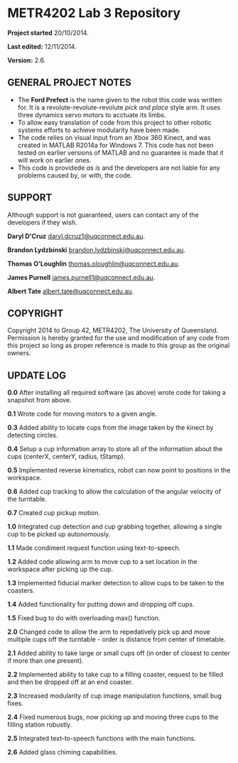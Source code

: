 METR4202 Lab 3 Repository
=========================
 __Project started__ 20/10/2014.
 
 __Last edited:__  12/11/2014.

__Version:__  2.6.
 
GENERAL PROJECT NOTES
-----------
- The __Ford Prefect__ is the name given to the robot this code was written for.  It is a revolute-revolute-revolute *pick and    place* style arm.  It uses three dynamics servo motors to acctuate its limbs.
- To allow easy translation of code from this project to other robotic systems efforts to achieve modularity have been made.
- The code relies on visual input from an Xbox 360 Kinect, and was created in MATLAB R2014a for Windows 7.  This code has not been tested on earlier versions of MATLAB and no guarantee is made that it will work on earlier ones.
- This code is providede *as is* and the developers are not liable for any problems caused by, or with, the code.

SUPPORT
-----------
Although support is not guaranteed, users can contact any of the developers if they wish.

__Daryl D'Cruz__ daryl.dcruz1@uqconnect.edu.au.

__Brandon Lydzbinski__ brandon.lydzbinski@uqconnect.edu.au.

__Thomas O'Loughlin__ thomas.oloughlin@uqconnect.edu.au.

__James Purnell__  james.purnell1@uqconnect.edu.au.

__Albert Tate__ albert.tate@uqconnect.edu.au.


COPYRIGHT
-----------
Copyright 2014 to Group 42, METR4202, The University of Queensland.  Permission is hereby granted for the use and modification of any code from this project so long as proper reference is made to this group as the original owners.  

UPDATE LOG
-----------
__0.0__    After installing all required software (as above) wrote code for taking a snapshot from above.

__0.1__    Wrote code for moving motors to a given angle.

__0.3__    Added ability to locate cups from the image taken by the kinect by detecting circles.

__0.4__    Setup a cup information array to store all of the information about the cups (centerX, centerY, radius, tStamp).

__0.5__    Implemented reverse kinematics, robot can now point to positions in the workspace.

__0.6__    Added cup tracking to allow the calculation of the angular velocity of the turntable.

__0.7__    Created cup pickup motion.

__1.0__    Integrated cup detection and cup grabbing together, allowing a single cup to be picked up autonomously.

__1.1__    Made condiment request function using text-to-speech.

__1.2__    Added code allowing arm to move cup to a set location in the workspace after picking up the cup.

__1.3__    Implemented fiducial marker detection to allow cups to be taken to the coasters.

__1.4__    Added functionality for putting down and dropping off cups.

__1.5__    Fixed bug to do with overloading max() function.

__2.0__    Changed code to allow the arm to repedatively pick up and move multiple cups off the turntable - order is distance from center of timetable.

__2.1__    Added ability to take large or small cups off (in order of closest to center if more than one present).

__2.2__    Implemented ability to take cup to a filling coaster, request to be filled and then be dropped off at an end coaster.

__2.3__    Increased modularity of cup image manipulation functions, small bug fixes.

__2.4__    Fixed numerous bugs, now picking up and moving three cups to the filling station robustly.

__2.5__    Integrated text-to-speech functions with the main functions.

__2.6__    Added glass chiming capabilities.
